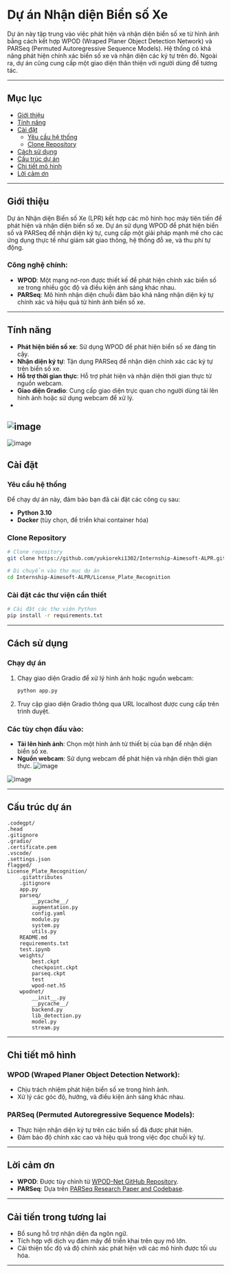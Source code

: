 # Dự án Nhận diện Biển số Xe


Dự án này tập trung vào việc phát hiện và nhận diện biển số xe từ hình ảnh bằng cách kết hợp WPOD (Wraped Planer Object Detection Network) và PARSeq (Permuted Autoregressive Sequence Models). Hệ thống có khả năng phát hiện chính xác biển số xe và nhận diện các ký tự trên đó. Ngoài ra, dự án cũng cung cấp một giao diện thân thiện với người dùng để tương tác.

---

## Mục lục
- [Giới thiệu](#giới-thiệu)
- [Tính năng](#tính-năng) 
- [Cài đặt](#cài-đặt)
  - [Yêu cầu hệ thống](#yêu-cầu-hệ-thống)
  - [Clone Repository](#clone-repository)
- [Cách sử dụng](#cách-sử-dụng)
- [Cấu trúc dự án](#cấu-trúc-dự-án)
- [Chi tiết mô hình](#chi-tiết-mô-hình)
- [Lời cảm ơn](#lời-cảm-ơn)

---

## Giới thiệu

Dự án Nhận diện Biển số Xe (LPR) kết hợp các mô hình học máy tiên tiến để phát hiện và nhận diện biển số xe. Dự án sử dụng WPOD để phát hiện biển số và PARSeq để nhận diện ký tự, cung cấp một giải pháp mạnh mẽ cho các ứng dụng thực tế như giám sát giao thông, hệ thống đỗ xe, và thu phí tự động.

### Công nghệ chính:
- **WPOD**: Một mạng nơ-ron được thiết kế để phát hiện chính xác biển số xe trong nhiều góc độ và điều kiện ánh sáng khác nhau.
- **PARSeq**: Mô hình nhận diện chuỗi đảm bảo khả năng nhận diện ký tự chính xác và hiệu quả từ hình ảnh biển số xe.

---

## Tính năng
- **Phát hiện biển số xe**: Sử dụng WPOD để phát hiện biển số xe đáng tin cậy.
- **Nhận diện ký tự**: Tận dụng PARSeq để nhận diện chính xác các ký tự trên biển số xe.
- **Hỗ trợ thời gian thực**: Hỗ trợ phát hiện và nhận diện thời gian thực từ nguồn webcam.
- **Giao diện Gradio**: Cung cấp giao diện trực quan cho người dùng tải lên hình ảnh hoặc sử dụng webcam để xử lý.
- 
![image](https://github.com/user-attachments/assets/bbdafa1f-0aff-48eb-80d5-67fb4e204b7e)
---
![image](https://github.com/user-attachments/assets/277d4d81-807d-4ce0-8051-a24bdf2e9ea1)


## Cài đặt

### Yêu cầu hệ thống
Để chạy dự án này, đảm bảo bạn đã cài đặt các công cụ sau:
- **Python 3.10**
- **Docker** (tùy chọn, để triển khai container hóa)

### Clone Repository
```bash
# Clone repository
git clone https://github.com/yukioreki1302/Internship-Aimesoft-ALPR.git

# Di chuyển vào thư mục dự án
cd Internship-Aimesoft-ALPR/License_Plate_Recognition
```

### Cài đặt các thư viện cần thiết
```bash
# Cài đặt các thư viện Python
pip install -r requirements.txt
```

---

## Cách sử dụng

### Chạy dự án
1. Chạy giao diện Gradio để xử lý hình ảnh hoặc nguồn webcam:
   ```bash
   python app.py
   ```

2. Truy cập giao diện Gradio thông qua URL localhost được cung cấp trên trình duyệt.

### Các tùy chọn đầu vào:
- **Tải lên hình ảnh**: Chọn một hình ảnh từ thiết bị của bạn để nhận diện biển số xe.
- **Nguồn webcam**: Sử dụng webcam để phát hiện và nhận diện thời gian thực.
![image](https://github.com/user-attachments/assets/9ceb9403-8011-4e2c-a560-e8abfa0e61d6)

![image](https://github.com/user-attachments/assets/12371a96-a5e1-4375-9a40-03297acb9432)


---

## Cấu trúc dự án
```
.codegpt/
.head
.gitignore
.gradio/
.certificate.pem
.vscode/
.settings.json
flagged/
License_Plate_Recognition/
    .gitattributes
    .gitignore
    app.py
    parseq/
        __pycache__/
        augmentation.py
        config.yaml
        module.py
        system.py
        utils.py
    README.md
    requirements.txt
    test.ipynb
    weights/
        best.ckpt
        checkpoint.ckpt
        parseq.ckpt
        test
        wpod-net.h5
    wpodnet/
        __init__.py
        __pycache__/
        backend.py
        lib_detection.py
        model.py
        stream.py
```

---

## Chi tiết mô hình

### WPOD (Wraped Planer Object Detection Network):
- Chịu trách nhiệm phát hiện biển số xe trong hình ảnh.
- Xử lý các góc độ, hướng, và điều kiện ánh sáng khác nhau.

### PARSeq (Permuted Autoregressive Sequence Models):
- Thực hiện nhận diện ký tự trên các biển số đã được phát hiện.
- Đảm bảo độ chính xác cao và hiệu quả trong việc đọc chuỗi ký tự.

---

## Lời cảm ơn
- **WPOD**: Được tùy chỉnh từ [WPOD-Net GitHub Repository](https://github.com/xiezhq-herbert/WPOD-Net).
- **PARSeq**: Dựa trên [PARSeq Research Paper and Codebase](https://github.com/mlfoundations/parseq).


---

## Cải tiến trong tương lai
- Bổ sung hỗ trợ nhận diện đa ngôn ngữ.
- Tích hợp với dịch vụ đám mây để triển khai trên quy mô lớn.
- Cải thiện tốc độ và độ chính xác phát hiện với các mô hình được tối ưu hóa.

---

